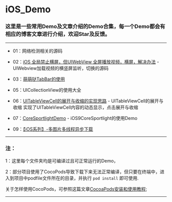 # iOS_Demo

### 这里是一些常用Demo及文章介绍的Demo合集，每一个Demo都会有相应的博客文章进行介绍，欢迎Star及反馈。

---

- 01：网络检测相关的源码

- 02：[iOS 全局禁止横屏，但UIWebView 全屏播放视频，横屏，解决办法](http://www.cnblogs.com/fengtengfei/p/4646562.html) - UIWebview加载视频的横竖屏监听，切换的源码

- 03：[萌萌哒TabBar的使用](http://darren90.github.io/2015/09/12/%E8%90%8C%E8%90%8C%E5%93%92TabBar%E7%9A%84%E4%BD%BF%E7%94%A8/)

- 05：UICollectionView的使用大全

- 06：[UITableViewCell的展开与收缩的实现思路](http://www.cnblogs.com/fengtengfei/p/5084222.html) - UITableViewCell的展开与收缩 实现了UITableViewCell内容的动态显示，点击展开与收缩


- 07：[CoreSportlightDemo](https://github.com/darren90/iOS_Demo/tree/master/07-CoreSportlightDemo) - iOS9CoreSportlight的使用Demo

- 09：[【iOS系列】-多图片多线程异步下载](http://www.cnblogs.com/fengtengfei/p/6714745.html)


---

### 注：

1：这里每个文件夹均是可编译过且可正常运行的Demo，

2：部分项目使用了CocoPods导致下载下来无法正常编译，但只要在终端中，进入到项目中podfile文件所在的目录，并执行 `pod install` 即可使用.

关于怎样使用CocoPods，可参照这篇文章[CocoaPods安装和使用教程](http://code4app.com/article/cocoapods-install-usage);

---
